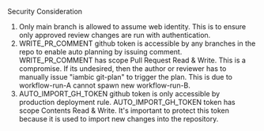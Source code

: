 Security Consideration


1. Only main branch is allowed to assume web identity. This is to ensure only approved review changes are run with authentication.
2. WRITE_PR_COMMENT github token is accessible by any branches in the repo to enable auto planning by issuing comment. WRITE_PR_COMMENT has scope Pull Request Read & Write. This is a compromise. If its undesired, then the author or reviewer has to manually issue "iambic git-plan" to trigger the plan. This is due to workflow-run-A cannot spawn new workflow-run-B.
3. AUTO_IMPORT_GH_TOKEN github token is only accessible by production deployment rule. AUTO_IMPORT_GH_TOKEN token has scope Contents Read & Write. It's important to protect this token because it is used to import new changes into the repository.